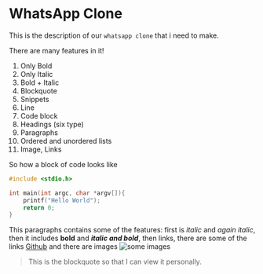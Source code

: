 # WhatsApp Clone

This is the description of our `whatsapp clone` that i need to make.

There are many features in it!

1. Only Bold
2. Only Italic
3. Bold + Italic
4. Blockquote
5. Snippets
6. Line
7. Code block
8. Headings (six type)
9. Paragraphs
10. Ordered and unordered lists
11. Image, Links

So how a block of code looks like

```c
#include <stdio.h>

int main(int argc, char *argv[]){
    printf("Hello World");
    return 0;
}

```

This paragraphs contains some of the features: first is *italic* and _again italic_, then it includes **bold** and **_italic and bold_**, then links, there are some of the links [Github](http://github.com/aliahmadCode) and there are images ![some images](pathforimage)

> This is the blockquote so that I can view it personally.
